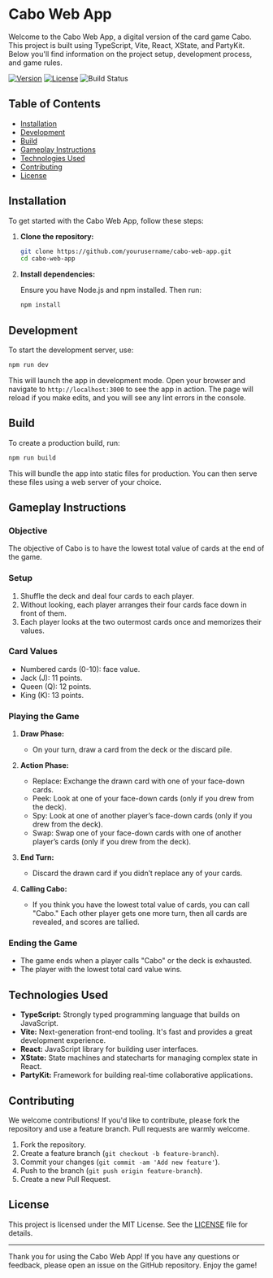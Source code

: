 # Cabo Web App

Welcome to the Cabo Web App, a digital version of the card game Cabo. This project is built using TypeScript, Vite, React, XState, and PartyKit. Below you'll find information on the project setup, development process, and game rules.

[![Version](https://img.shields.io/npm/v/cabo-js.svg)](https://github.com/2wce/cabo-js/blob/main)
[![License](https://img.shields.io/npm/l/cabo-js.svg)](https://github.com/2wce/cabo-js/blob/main/LICENSE)
![Build Status](https://github.com/2wce/cabo-js/actions/workflows/release.yml/badge.svg)

## Table of Contents

- [Installation](#installation)
- [Development](#development)
- [Build](#build)
- [Gameplay Instructions](#gameplay-instructions)
- [Technologies Used](#technologies-used)
- [Contributing](#contributing)
- [License](#license)

## Installation

To get started with the Cabo Web App, follow these steps:

1. **Clone the repository:**

   ```bash
   git clone https://github.com/yourusername/cabo-web-app.git
   cd cabo-web-app
   ```

2. **Install dependencies:**

   Ensure you have Node.js and npm installed. Then run:

   ```bash
   npm install
   ```

## Development

To start the development server, use:

```bash
npm run dev
```

This will launch the app in development mode. Open your browser and navigate to `http://localhost:3000` to see the app in action. The page will reload if you make edits, and you will see any lint errors in the console.

## Build

To create a production build, run:

```bash
npm run build
```

This will bundle the app into static files for production. You can then serve these files using a web server of your choice.

## Gameplay Instructions

### Objective

The objective of Cabo is to have the lowest total value of cards at the end of the game.

### Setup

1. Shuffle the deck and deal four cards to each player.
2. Without looking, each player arranges their four cards face down in front of them.
3. Each player looks at the two outermost cards once and memorizes their values.

### Card Values

- Numbered cards (0-10): face value.
- Jack (J): 11 points.
- Queen (Q): 12 points.
- King (K): 13 points.

### Playing the Game

1. **Draw Phase:**

   - On your turn, draw a card from the deck or the discard pile.

2. **Action Phase:**

   - Replace: Exchange the drawn card with one of your face-down cards.
   - Peek: Look at one of your face-down cards (only if you drew from the deck).
   - Spy: Look at one of another player’s face-down cards (only if you drew from the deck).
   - Swap: Swap one of your face-down cards with one of another player’s cards (only if you drew from the deck).

3. **End Turn:**

   - Discard the drawn card if you didn’t replace any of your cards.

4. **Calling Cabo:**
   - If you think you have the lowest total value of cards, you can call "Cabo." Each other player gets one more turn, then all cards are revealed, and scores are tallied.

### Ending the Game

- The game ends when a player calls "Cabo" or the deck is exhausted.
- The player with the lowest total card value wins.

## Technologies Used

- **TypeScript:** Strongly typed programming language that builds on JavaScript.
- **Vite:** Next-generation front-end tooling. It's fast and provides a great development experience.
- **React:** JavaScript library for building user interfaces.
- **XState:** State machines and statecharts for managing complex state in React.
- **PartyKit:** Framework for building real-time collaborative applications.

## Contributing

We welcome contributions! If you'd like to contribute, please fork the repository and use a feature branch. Pull requests are warmly welcome.

1. Fork the repository.
2. Create a feature branch (`git checkout -b feature-branch`).
3. Commit your changes (`git commit -am 'Add new feature'`).
4. Push to the branch (`git push origin feature-branch`).
5. Create a new Pull Request.

## License

This project is licensed under the MIT License. See the [LICENSE](LICENSE) file for details.

---

Thank you for using the Cabo Web App! If you have any questions or feedback, please open an issue on the GitHub repository. Enjoy the game!
